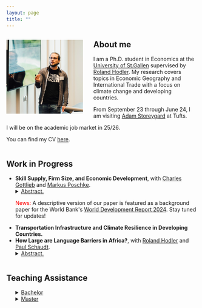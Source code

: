 ```yaml
---
layout: page
title: ""
---
```


<body>
  <div>
    <!-- About me section -->
    <img align="left" width="40%" height="40%" src="assets/github-img/PHDcon2023WU-56.jpg" style="margin-right: 2em">
    <h2> About me </h2>
    <p> I am a Ph.D. student in Economics at the <a href="https://www.unisg.ch/en/">University of St.Gallen</a> supervised by <a href="https://sites.google.com/view/rolandhodler">Roland Hodler</a>. My research covers topics in Economic Geography and International Trade with a focus on climate change and developing countries. </p>
    <p> From September 23 through June 24, I am visiting <a href="https://sites.google.com/site/adamstoreygard">Adam Storeygard</a> at Tufts. </p>
    <p> I will be on the academic job market in 25/26. </p>
    <p> You can find my CV <a href="https://mtueting.github.io/tueting_CV.pdf">here</a>.</p>
    <!--<p> You might also want to have a look at my <a href="https://mtueting.github.io/blog/">Blog</a>, where I occasionally post code examples that might be helpful for other researchers. </p>-->
  </div>
   
  <div style="clear:both;"></div>
  
  <div>
    <h2> Work in Progress </h2>
    <ul>
      <li> <b>Skill Supply, Firm Size, and Economic Development</b>, with <a href="https://sites.google.com/site/gottliebcharles/">Charles Gottlieb</a> and <a href="https://markus-poschke.research.mcgill.ca/">Markus Poschke</a>. </li>
        <details>
            <summary><u>Abstract.</u></summary>
            <p>This paper harmonizes individual-level data on labor supply for 54 countries to document how firm size and the skill intensity of employment by firm size vary across countries. First, it finds that the share of employment in large firms in high-income countries is more than three times larger than in low-income countries. Second, it shows that across countries, employees of large firms are more skilled than those of small firms. Third, it documents that lower skill endowments in low-income countries affect employment in firms of different sizes asymmetrically: the skill intensity of employment is much lower in small firms in low-income countries than in high-income countries but only slightly lower in large firms. This evidence suggests that large firms rely particularly strongly on employing high-skill workers so that the low skill endowment of low-income countries limits the size of firms in these countries.</p>
        </details>
      <p><span style="color:rgb(255,0,0);">News:</span> A descriptive version of our paper is featured as a background paper for the World Bank's <a href="https://www.worldbank.org/en/publication/wdr2024/brief/world-development-report-2024-backgroun-papers">World Development Report 2024</a>. Stay tuned for updates!</p>
      <li> <b>Transportation Infrastructure and Climate Resilience in Developing Countries.</b> </li>
      <li> <b>How Large are Language Barriers in Africa?</b>, with <a href="https://sites.google.com/view/rolandhodler">Roland Hodler</a> and <a href="https://paulschaudt.com/">Paul Schaudt</a>. </li>
        <details>
            <summary><u>Abstract.</u></summary>
            <p>In this paper, we estimate the (deep) elasticity of intra-national trade costs with respect to language differences in Africa. Our proposed estimation strategy does not require bilateral trade data on the sub-national level but recovers the elasticity non-linearly from observed agglomeration changes and changes in the African transportation network between 1970 and 2015 using a market access approach. </p>
        </details>
    </ul>
  </div>

  <div style="clear:both;"></div>
  
  <div>
    <!-- Teaching Assistance section -->
    <h2> Teaching Assistance </h2>
    <ul>
    <details>
        <summary><u> Bachelor </u></summary>
        <ul>
            <li> Economics of Climate Change (2023) </li>
            <li> Public Sector Economics (2022-2023) </li>
            <li> Development Economics (2020-2022) </li>
            <li> Data Handling: Import, Cleaning, and Visualisation (2021-2023) </li>
            <li> Introduction to Macroeconomics (2017-2019) </li>
            <li> Operations Management (2017) </li>
        </ul>
    </details>
    <details>
        <summary><u> Master </u></summary>
        <ul>
            <li> Political Economics (2021-2022) </li>
        </ul>
    </details>
    </ul>
  </div>
</body>
